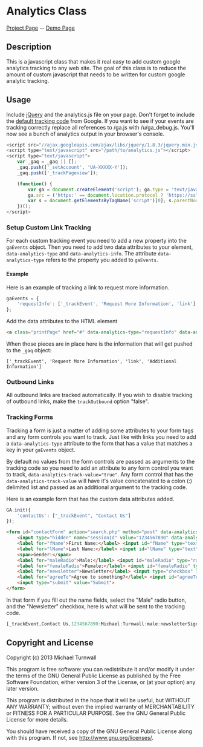 Analytics Class
===================

[Project Page](http://projects.turnwall.net/Analytics_Class) -- [Demo Page](http://projects.turnwall.net/Analytics_Class/demo)

Description
-------------
This is a javascript class that makes it real easy to add custom google analytics tracking to any web site. The goal of this class is to reduce the amount of custom javascript that needs to be written for custom google analytic tracking.

Usage
--------

Include [jQuery](http://jquery.com) and the analytics.js file on your page. Don't forget to include the [default tracking code](https://support.google.com/analytics/bin/answer.py?hl=en&answer=1008080) from Google. If you want to see if your events are tracking correctly  replace all references to /ga.js with /u/ga_debug.js. You'll now see a bunch of analytics output in your browser's console.

```js
<script src="//ajax.googleapis.com/ajax/libs/jquery/1.8.3/jquery.min.js"></script>
<script type="text/javascript" src="/path/to/analytics.js"></script>
<script type="text/javascript">
	var _gaq = _gaq || [];
	_gaq.push(['_setAccount', 'UA-XXXXX-Y']);
	_gaq.push(['_trackPageview']);

	(function() {
		var ga = document.createElement('script'); ga.type = 'text/javascript'; ga.async = true;
		ga.src = ('https:' == document.location.protocol ? 'https://ssl' : 'http://www') + '.google-analytics.com/ga.js';
		var s = document.getElementsByTagName('script')[0]; s.parentNode.insertBefore(ga, s);
	})();
</script>
```


### Setup Custom Link Tracking

For each custom tracking event you need to add a new property into the `gaEvents` object. Then you need to add two data attributes to your element, `data-analytics-type` and `data-analytics-info`. The attribute `data-analytics-type` refers to the property you added to `gaEvents`.

#### Example

Here is an example of tracking a link to request more information.

```js
gaEvents = {
	'requestInfo': ['_trackEvent', 'Request More Information', 'link']
};
```

Add the data attributes to the HTML element
```html
<a class="printPage" href="#" data-analytics-type="requestInfo" data-analytics-info="Additional Information">Request More Information</a>
```

When those pieces are in place here is the information that will get pushed to the `_gaq` object:

`['_trackEvent', 'Request More Information', 'link', 'Additional Information']`

### Outbound Links

All outbound links are tracked automatically. If you wish to disable tracking of outbound links, make the `trackOutbound` option "false".

### Tracking Forms

Tracking a form is just a matter of adding some attributes to your form tags and any form controls you want to track. Just like with links you need to add a `data-analytics-type` attribute to the form that has a value that matches a key in your `gaEvents` object.

By default no values from the form controls are passed as arguments to the tracking code so you need to add an attribute to any form control you want to track, `data-analytics-track-value="true"`. Any form control that has the `data-analytics-track-value` will have it's value concatenated to a colon (:) delimited list and passed as an additional argument to the tracking code.

Here is an example form that has the custom data attributes added.

```js
GA.init({
	'contactUs': ["_trackEvent", "Contact Us"]
});
```

```html
<form id="contactForm" action="search.php" method="post" data-analytics-type="contactUs">
	<input type="hidden" name="sessionId" value="1234567890" data-analytics-track-value="true">
	<label for="fName">First Name:</label> <input id="fName" type="text" name="fName" value="" data-analytics-track-value="true">
	<label for="lName">Last Name:</label> <input id="lName" type="text" name="lName" value="" data-analytics-track-value="true">
	<span>Gender:</span>
	<label for="maleRadio">Male:</label> <input id="maleRadio" type="radio" name="gender" value="male" data-analytics-track-value="true">
	<label for="femaleRadio">Female:</label> <input id="femaleRadio" type="radio" name="gender" value="female" data-analytics-track-value="true">
	<label for="newsletter">Newsletter</label> <input type="checkbox" id="newsletter" value="newsletterSignup" data-analytics-track-value="true">
	<label for="agreeTo">Agree to something?</label> <input id="agreeTo" type="checkbox" value="agree" data-analytics-track-value="true">
	<input type="submit" value="Submit">
</form>
```

In that form if you fill out the name fields, select the "Male" radio button,  and the "Newsletter" checkbox, here is what will be sent to the tracking code.

```js
[_trackEvent,Contact Us,1234567890:Michael:Turnwall:male:newsletterSignup]
```

Copyright and License
----------------------

Copyright (c) 2013 Michael Turnwall

This program is free software: you can redistribute it and/or modify it under the terms of the GNU General Public License as published by the Free Software Foundation, either version 3 of the License, or (at your option) any later version.

This program is distributed in the hope that it will be useful, but WITHOUT ANY WARRANTY; without even the implied warranty of MERCHANTABILITY or FITNESS FOR A PARTICULAR PURPOSE. See the GNU General Public License for more details.

You should have received a copy of the GNU General Public License along with this program. If not, see <http://www.gnu.org/licenses/>.

